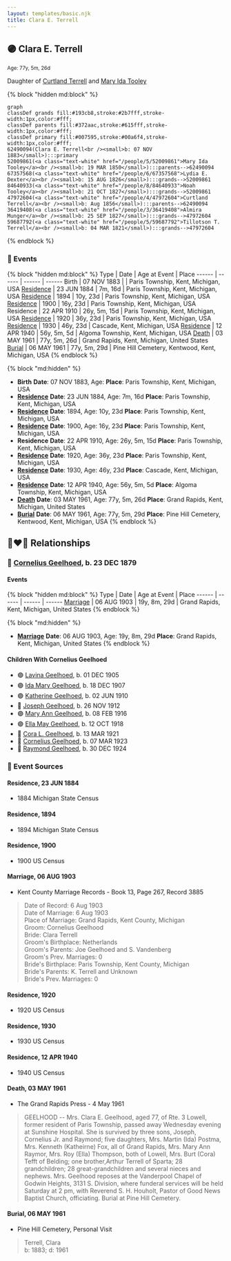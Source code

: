```yaml
---
layout: templates/basic.njk
title: Clara E. Terrell
---
```

## 🟣 Clara E. Terrell
<small>Age: 77y, 5m, 26d</small>

Daughter of [Curtland Terrell](/people/4/47972604) and [Mary Ida Tooley](/people/5/52009861)

{% block "hidden md:block" %}
```mermaid
graph
classDef grands fill:#193cb8,stroke:#2b7fff,stroke-width:1px,color:#fff;
classDef parents fill:#372aac,stroke:#615fff,stroke-width:1px,color:#fff;
classDef primary fill:#007595,stroke:#00a6f4,stroke-width:1px,color:#fff;
62490094(Clara E. Terrell<br /><small>b: 07 NOV 1883</small>):::primary
52009861(<a class="text-white" href="/people/5/52009861">Mary Ida Tooley</a><br /><small>b: 19 MAR 1850</small>):::parents-->62490094
67357568(<a class="text-white" href="/people/6/67357568">Lydia E. Dexter</a><br /><small>b: 15 AUG 1826</small>):::grands-->52009861
84640933(<a class="text-white" href="/people/8/84640933">Noah Tooley</a><br /><small>b: 21 OCT 1827</small>):::grands-->52009861
47972604(<a class="text-white" href="/people/4/47972604">Curtland Terrell</a><br /><small>b: Aug 1856</small>):::parents-->62490094
36419408(<a class="text-white" href="/people/3/36419408">Almira Munger</a><br /><small>b: 25 SEP 1827</small>):::grands-->47972604
59687792(<a class="text-white" href="/people/5/59687792">Tillotson T. Terrell</a><br /><small>b: 04 MAR 1821</small>):::grands-->47972604
```
{% endblock %}

### 📆 Events

{% block "hidden md:block" %}
Type | Date | Age at Event | Place
------ | ------ | ------ | ------
Birth | 07 NOV 1883 |  | Paris Township, Kent, Michigan, USA
[Residence](#event-event-0) | 23 JUN 1884 | 7m, 16d | Paris Township, Kent, Michigan, USA
[Residence](#event-event-1) | 1894 | 10y, 23d | Paris Township, Kent, Michigan, USA
[Residence](#event-event-2) | 1900 | 16y, 23d | Paris Township, Kent, Michigan, USA
Residence | 22 APR 1910 | 26y, 5m, 15d | Paris Township, Kent, Michigan, USA
[Residence](#event-event-4) | 1920 | 36y, 23d | Paris Township, Kent, Michigan, USA
[Residence](#event-event-5) | 1930 | 46y, 23d | Cascade, Kent, Michigan, USA
[Residence](#event-event-6) | 12 APR 1940 | 56y, 5m, 5d | Algoma Township, Kent, Michigan, USA
[Death](#event-event-11) | 03 MAY 1961 | 77y, 5m, 26d | Grand Rapids, Kent, Michigan, United States
[Burial](#event-event-12) | 06 MAY 1961 | 77y, 5m, 29d | Pine Hill Cemetery, Kentwood, Kent, Michigan, USA
{% endblock %}

{% block "md:hidden" %}
- **Birth**
**Date**: 07 NOV 1883, Age:
**Place**: Paris Township, Kent, Michigan, USA
- **[Residence](#event-event-0)**
**Date**: 23 JUN 1884, Age: 7m, 16d
**Place**: Paris Township, Kent, Michigan, USA
- **[Residence](#event-event-1)**
**Date**: 1894, Age: 10y, 23d
**Place**: Paris Township, Kent, Michigan, USA
- **[Residence](#event-event-2)**
**Date**: 1900, Age: 16y, 23d
**Place**: Paris Township, Kent, Michigan, USA
- **Residence**
**Date**: 22 APR 1910, Age: 26y, 5m, 15d
**Place**: Paris Township, Kent, Michigan, USA
- **[Residence](#event-event-4)**
**Date**: 1920, Age: 36y, 23d
**Place**: Paris Township, Kent, Michigan, USA
- **[Residence](#event-event-5)**
**Date**: 1930, Age: 46y, 23d
**Place**: Cascade, Kent, Michigan, USA
- **[Residence](#event-event-6)**
**Date**: 12 APR 1940, Age: 56y, 5m, 5d
**Place**: Algoma Township, Kent, Michigan, USA
- **[Death](#event-event-11)**
**Date**: 03 MAY 1961, Age: 77y, 5m, 26d
**Place**: Grand Rapids, Kent, Michigan, United States
- **[Burial](#event-event-12)**
**Date**: 06 MAY 1961, Age: 77y, 5m, 29d
**Place**: Pine Hill Cemetery, Kentwood, Kent, Michigan, USA
{% endblock %}

## 👩‍❤️‍👨 Relationships

### 🔵 [Cornelius Geelhoed](/people/9/92844960), b. 23 DEC 1879

#### Events

{% block "hidden md:block" %}
Type | Date | Age at Event | Place
------ | ------ | ------ | ------
[Marriage](#event-family-0-event-0) | 06 AUG 1903 | 19y, 8m, 29d | Grand Rapids, Kent, Michigan, United States
{% endblock %}

{% block "md:hidden" %}
- **[Marriage](#event-family-0-event-0)**
**Date**: 06 AUG 1903, Age: 19y, 8m, 29d
**Place**: Grand Rapids, Kent, Michigan, United States
{% endblock %}

#### Children With Cornelius Geelhoed
* 🟣 [Lavina Geelhoed](/people/6/61172656), b. 01 DEC 1905
* 🟣 [Ida Mary Geelhoed](/people/1/11612484), b. 18 DEC 1907
* 🟣 [Katherine Geelhoed](/people/9/97434011), b. 02 JUN 1910
* 🔵 [Joseph Geelhoed](/people/1/15410559), b. 26 NOV 1912
* 🟣 [Mary Ann Geelhoed](/people/6/6202111), b. 08 FEB 1916
* 🟣 [Ella May Geelhoed](/people/7/77129056), b. 12 OCT 1918
* 🔵 [Cora L. Geelhoed](/people/9/92397342), b. 13 MAR 1921
* 🔵 [Cornelius Geelhoed](/people/7/7469384), b. 07 MAR 1923
* 🔵 [Raymond Geelhoed](/people/9/98188250), b. 30 DEC 1924
### 📰 Event Sources

#### <a id="event-event-0"></a> Residence, 23 JUN 1884
* 1884 Michigan State Census

#### <a id="event-event-1"></a> Residence, 1894
* 1894 Michigan State Census

#### <a id="event-event-2"></a> Residence, 1900
* 1900 US Census

#### <a id="event-family-0-event-0"></a> Marriage, 06 AUG 1903
* Kent County Marriage Records  - Book 13, Page 267, Record 3885
>   
  > Date of Record: 6 Aug 1903  
  > Date of Marriage: 6 Aug 1903  
  > Place of Marriage: Grand Rapids, Kent County, Michigan  
  > Groom: Cornelius Geelhood  
  > Bride: Clara Terrell  
  > Groom's Birthplace: Netherlands  
  > Groom's Parents: Joe Geelhoed and S. Vandenberg  
  > Groom's Prev. Marriages: 0  
  > Bride's Birthplace: Paris Township, Kent County, Michigan  
  > Bride's Parents: K. Terrell and Unknown  
  > Bride's Prev. Marriages: 0

#### <a id="event-event-4"></a> Residence, 1920
* 1920 US Census

#### <a id="event-event-5"></a> Residence, 1930
* 1930 US Census

#### <a id="event-event-6"></a> Residence, 12 APR 1940
* 1940 US Census

#### <a id="event-event-11"></a> Death, 03 MAY 1961
* The Grand Rapids Press  - 4 May 1961
>   
  > GEELHOOD -- Mrs. Clara E. Geelhood, aged 77, of Rte. 3 Lowell, former resident of Paris Township, passed away Wednesday evening at Sunshine Hospital. She is survived by three sons, Joseph, Cornelius Jr. and Raymond; five daughters, Mrs. Martin (Ida) Postma, Mrs. Kenneth (Katheirne) Fox, all of Grand Rapids, Mrs. Mary Ann Raymor, Mrs. Roy (Ella) Thompson, both of Lowell, Mrs. Burt (Cora) Tefft of Belding; one brother,Arthur Terrell of Sparta; 28 grandchildren; 28 great-grandchildren and several nieces and nephews. Mrs. Geelhood reposes at the Vanderpool Chapel of Godwin Heights, 3131 S. Division, where funderal services will be held Saturday at 2 pm, with Reverend S. H. Houholt, Pastor of Good News Baptist Church, officiating. Burial at Pine Hill Cemetery.

#### <a id="event-event-12"></a> Burial, 06 MAY 1961
* Pine Hill Cemetery, Personal Visit
>   
  > Terrell, Clara  
  > b: 1883; d: 1961
